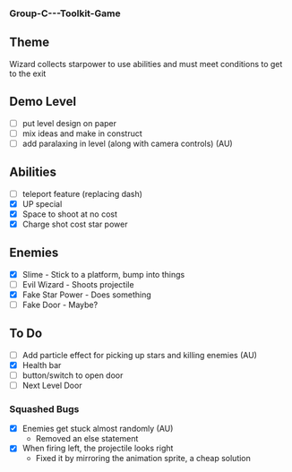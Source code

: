### Group-C---Toolkit-Game

## Theme
Wizard collects starpower to use abilities and must meet conditions to get to the exit

## Demo Level
- [ ] put level design on paper
- [ ] mix ideas and make in construct
- [ ] add paralaxing in level (along with camera controls) (AU)

## Abilities
- [ ] teleport feature (replacing dash)
- [x] UP special
- [x] Space to shoot at no cost
- [x] Charge shot cost star power

## Enemies
- [x] Slime - Stick to a platform, bump into things
- [ ] Evil Wizard - Shoots projectile
- [x] Fake Star Power - Does something
- [ ] Fake Door - Maybe?

## To Do
- [ ] Add particle effect for picking up stars and killing enemies (AU)
- [x] Health bar
- [ ] button/switch to open door
- [ ] Next Level Door

### Squashed Bugs
- [x] Enemies get stuck almost randomly (AU)
  - Removed an else statement
- [x] When firing left, the projectile looks right
  - Fixed it by mirroring the animation sprite, a cheap solution
